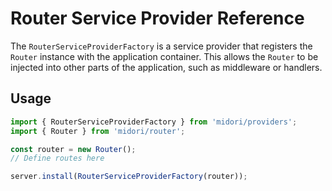 # Router Service Provider Reference
The `RouterServiceProviderFactory` is a service provider that registers the `Router` instance with the application container. This allows the `Router` to be injected into other parts of the application, such as middleware or handlers.

## Usage
```ts
import { RouterServiceProviderFactory } from 'midori/providers';
import { Router } from 'midori/router';

const router = new Router();
// Define routes here

server.install(RouterServiceProviderFactory(router));
```
